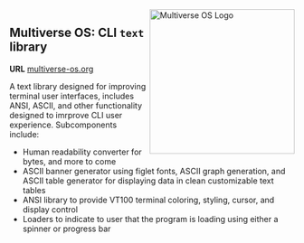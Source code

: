 <img src="https://avatars2.githubusercontent.com/u/24763891?s=400&u=c1150e7da5667f47159d433d8e49dad99a364f5f&v=4"  width="256px" height="256px" align="right" alt="Multiverse OS Logo">

## Multiverse OS: CLI `text` library
**URL** [multiverse-os.org](https://multiverse-os.org)

A text library designed for improving terminal user interfaces, includes ANSI, ASCII, and other functionality designed to imrprove CLI user experience. Subcomponents include:

  * Human readability converter for bytes, and more to come 
  * ASCII banner generator using figlet fonts, ASCII graph generation, and ASCII
    table generator for displaying data in clean customizable text tables
  * ANSI library to provide VT100 terminal coloring, styling, cursor, and
    display control 
  * Loaders to indicate to user that the program is loading using either a
    spinner or progress bar

